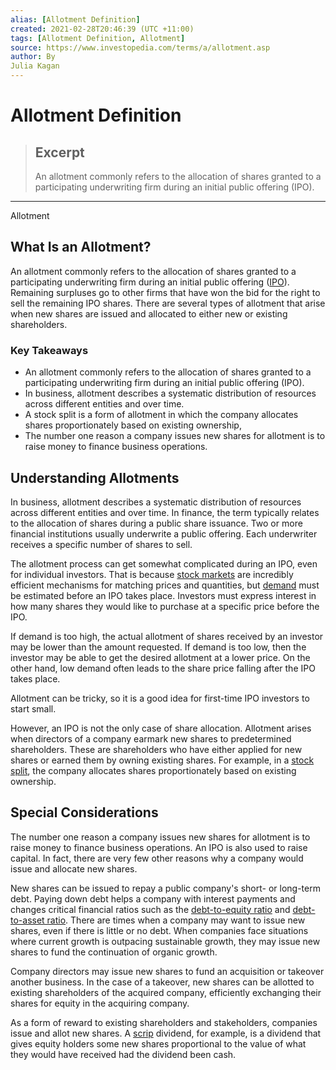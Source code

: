 ```yaml
---
alias: [Allotment Definition]
created: 2021-02-28T20:46:39 (UTC +11:00)
tags: [Allotment Definition, Allotment]
source: https://www.investopedia.com/terms/a/allotment.asp
author: By
Julia Kagan
---
```


# Allotment Definition

> ## Excerpt
> An allotment commonly refers to the allocation of shares granted to a participating underwriting firm during an initial public offering (IPO).

---

Allotment
## What Is an Allotment?

An allotment commonly refers to the allocation of shares granted to a participating underwriting firm during an initial public offering ([IPO](https://www.investopedia.com/terms/i/ipo.asp)). Remaining surpluses go to other firms that have won the bid for the right to sell the remaining IPO shares. There are several types of allotment that arise when new shares are issued and allocated to either new or existing shareholders.

### Key Takeaways

-   An allotment commonly refers to the allocation of shares granted to a participating underwriting firm during an initial public offering (IPO).
-   In business, allotment describes a systematic distribution of resources across different entities and over time.
-   A stock split is a form of allotment in which the company allocates shares proportionately based on existing ownership,
-   The number one reason a company issues new shares for allotment is to raise money to finance business operations.

## Understanding Allotments

In business, allotment describes a systematic distribution of resources across different entities and over time. In finance, the term typically relates to the allocation of shares during a public share issuance. Two or more financial institutions usually underwrite a public offering. Each underwriter receives a specific number of shares to sell.

The allotment process can get somewhat complicated during an IPO, even for individual investors. That is because [stock markets](https://www.investopedia.com/articles/investing/082614/how-stock-market-works.asp) are incredibly efficient mechanisms for matching prices and quantities, but [demand](https://www.investopedia.com/terms/d/demand.asp) must be estimated before an IPO takes place. Investors must express interest in how many shares they would like to purchase at a specific price before the IPO.

If demand is too high, the actual allotment of shares received by an investor may be lower than the amount requested. If demand is too low, then the investor may be able to get the desired allotment at a lower price. On the other hand, low demand often leads to the share price falling after the IPO takes place.

Allotment can be tricky, so it is a good idea for first-time IPO investors to start small.

However, an IPO is not the only case of share allocation. Allotment arises when directors of a company earmark new shares to predetermined shareholders. These are shareholders who have either applied for new shares or earned them by owning existing shares. For example, in a [stock split](https://www.investopedia.com/terms/s/stocksplit.asp), the company allocates shares proportionately based on existing ownership.

## Special Considerations

The number one reason a company issues new shares for allotment is to raise money to finance business operations. An IPO is also used to raise capital. In fact, there are very few other reasons why a company would issue and allocate new shares.

New shares can be issued to repay a public company's short- or long-term debt. Paying down debt helps a company with interest payments and changes critical financial ratios such as the [debt-to-equity ratio](https://www.investopedia.com/terms/d/debtequityratio.asp) and [debt-to-asset ratio](https://www.investopedia.com/terms/t/totaldebttototalassets.asp). There are times when a company may want to issue new shares, even if there is little or no debt. When companies face situations where current growth is outpacing sustainable growth, they may issue new shares to fund the continuation of organic growth.

Company directors may issue new shares to fund an acquisition or takeover another business. In the case of a takeover, new shares can be allotted to existing shareholders of the acquired company, efficiently exchanging their shares for equity in the acquiring company.

As a form of reward to existing shareholders and stakeholders, companies issue and allot new shares. A [scrip](https://www.investopedia.com/terms/s/scrip.asp) dividend, for example, is a dividend that gives equity holders some new shares proportional to the value of what they would have received had the dividend been cash.
